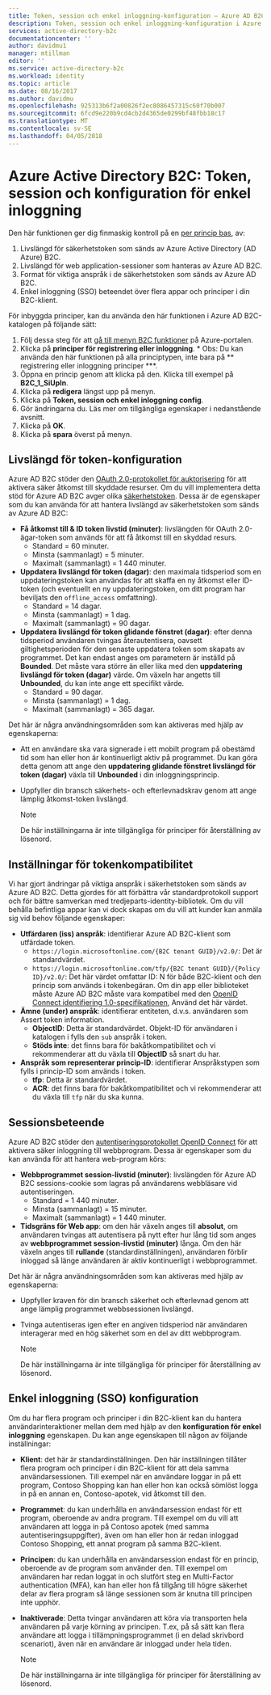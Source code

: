 ```yaml
---
title: Token, session och enkel inloggning-konfiguration – Azure AD B2C | Microsoft Docs
description: Token, session och enkel inloggning-konfiguration i Azure Active Directory B2C
services: active-directory-b2c
documentationcenter: ''
author: davidmu1
manager: mtillman
editor: ''
ms.service: active-directory-b2c
ms.workload: identity
ms.topic: article
ms.date: 08/16/2017
ms.author: davidmu
ms.openlocfilehash: 925313b6f2a00826f2ec8086457315c60f70b007
ms.sourcegitcommit: 6fcd9e220b9cd4cb2d4365de0299bf48fbb18c17
ms.translationtype: MT
ms.contentlocale: sv-SE
ms.lasthandoff: 04/05/2018
---
```

# <a name="azure-active-directory-b2c-token-session-and-single-sign-on-configuration"></a>Azure Active Directory B2C: Token, session och konfiguration för enkel inloggning

Den här funktionen ger dig finmaskig kontroll på en [per princip bas](active-directory-b2c-reference-policies.md), av:

1. Livslängd för säkerhetstoken som sänds av Azure Active Directory (AD Azure) B2C.
2. Livslängd för web application-sessioner som hanteras av Azure AD B2C.
3. Format för viktiga anspråk i de säkerhetstoken som sänds av Azure AD B2C.
4. Enkel inloggning (SSO) beteendet över flera appar och principer i din B2C-klient.

För inbyggda principer, kan du använda den här funktionen i Azure AD B2C-katalogen på följande sätt:

1. Följ dessa steg för att [gå till menyn B2C funktioner](active-directory-b2c-app-registration.md#navigate-to-b2c-settings) på Azure-portalen.
2. Klicka på **principer för registrering eller inloggning**. * Obs: Du kan använda den här funktionen på alla principtypen, inte bara på ** registrering eller inloggning principer ***.
3. Öppna en princip genom att klicka på den. Klicka till exempel på **B2C_1_SiUpIn**.
4. Klicka på **redigera** längst upp på menyn.
5. Klicka på **Token, session och enkel inloggning config**.
6. Gör ändringarna du. Läs mer om tillgängliga egenskaper i nedanstående avsnitt.
7. Klicka på **OK**.
8. Klicka på **spara** överst på menyn.

## <a name="token-lifetimes-configuration"></a>Livslängd för token-konfiguration

Azure AD B2C stöder den [OAuth 2.0-protokollet för auktorisering](active-directory-b2c-reference-protocols.md) för att aktivera säker åtkomst till skyddade resurser. Om du vill implementera detta stöd för Azure AD B2C avger olika [säkerhetstoken](active-directory-b2c-reference-tokens.md). Dessa är de egenskaper som du kan använda för att hantera livslängd av säkerhetstoken som sänds av Azure AD B2C:

* **Få åtkomst till & ID token livstid (minuter)**: livslängden för OAuth 2.0-ägar-token som används för att få åtkomst till en skyddad resurs.
  * Standard = 60 minuter.
  * Minsta (sammanlagt) = 5 minuter.
  * Maximalt (sammanlagt) = 1 440 minuter.
* **Uppdatera livslängd för token (dagar)**: den maximala tidsperiod som en uppdateringstoken kan användas för att skaffa en ny åtkomst eller ID-token (och eventuellt en ny uppdateringstoken, om ditt program har beviljats den `offline_access` omfattning).
  * Standard = 14 dagar.
  * Minsta (sammanlagt) = 1 dag.
  * Maximalt (sammanlagt) = 90 dagar.
* **Uppdatera livslängd för token glidande fönstret (dagar)**: efter denna tidsperiod användaren tvingas återautentisera, oavsett giltighetsperioden för den senaste uppdatera token som skapats av programmet. Det kan endast anges om parametern är inställd på **Bounded**. Det måste vara större än eller lika med den **uppdatering livslängd för token (dagar)** värde. Om växeln har angetts till **Unbounded**, du kan inte ange ett specifikt värde.
  * Standard = 90 dagar.
  * Minsta (sammanlagt) = 1 dag.
  * Maximalt (sammanlagt) = 365 dagar.

Det här är några användningsområden som kan aktiveras med hjälp av egenskaperna:

* Att en användare ska vara signerade i ett mobilt program på obestämd tid som han eller hon är kontinuerligt aktiv på programmet. Du kan göra detta genom att ange den **uppdatering glidande fönstret livslängd för token (dagar)** växla till **Unbounded** i din inloggningsprincip.
* Uppfyller din bransch säkerhets- och efterlevnadskrav genom att ange lämplig åtkomst-token livslängd.

    > [!NOTE]
    > De här inställningarna är inte tillgängliga för principer för återställning av lösenord.
    > 
    > 

## <a name="token-compatibility-settings"></a>Inställningar för tokenkompatibilitet

Vi har gjort ändringar på viktiga anspråk i säkerhetstoken som sänds av Azure AD B2C. Detta gjordes för att förbättra vår standardprotokoll support och för bättre samverkan med tredjeparts-identity-bibliotek. Om du vill behålla befintliga appar kan vi dock skapas om du vill att kunder kan anmäla sig vid behov följande egenskaper:

* **Utfärdaren (iss) anspråk**: identifierar Azure AD B2C-klient som utfärdade token.
  * `https://login.microsoftonline.com/{B2C tenant GUID}/v2.0/`: Det är standardvärdet.
  * `https://login.microsoftonline.com/tfp/{B2C tenant GUID}/{Policy ID}/v2.0/`: Det här värdet omfattar ID: N för både B2C-klient och den princip som används i tokenbegäran. Om din app eller biblioteket måste Azure AD B2C måste vara kompatibel med den [OpenID Connect identifiering 1.0-specifikationen](http://openid.net/specs/openid-connect-discovery-1_0.html), Använd det här värdet.
* **Ämne (under) anspråk**: identifierar entiteten, d.v.s. användaren som Assert token information.
  * **ObjectID**: Detta är standardvärdet. Objekt-ID för användaren i katalogen i fylls den `sub` anspråk i token.
  * **Stöds inte**: det finns bara för bakåtkompatibilitet och vi rekommenderar att du växla till **ObjectID** så snart du har.
* **Anspråk som representerar princip-ID**: identifierar Anspråkstypen som fylls i princip-ID som används i token.
  * **tfp**: Detta är standardvärdet.
  * **ACR**: det finns bara för bakåtkompatibilitet och vi rekommenderar att du växla till `tfp` när du ska kunna.

## <a name="session-behavior"></a>Sessionsbeteende

Azure AD B2C stöder den [autentiseringsprotokollet OpenID Connect](active-directory-b2c-reference-oidc.md) för att aktivera säker inloggning till webbprogram. Dessa är egenskaper som du kan använda för att hantera web-program körs:

* **Webbprogrammet session-livstid (minuter)**: livslängden för Azure AD B2C sessions-cookie som lagras på användarens webbläsare vid autentiseringen.
  * Standard = 1 440 minuter.
  * Minsta (sammanlagt) = 15 minuter.
  * Maximalt (sammanlagt) = 1 440 minuter.
* **Tidsgräns för Web app**: om den här växeln anges till **absolut**, om användaren tvingas att autentisera på nytt efter hur lång tid som anges av **webbprogrammet session-livstid (minuter)** långa. Om den här växeln anges till **rullande** (standardinställningen), användaren förblir inloggad så länge användaren är aktiv kontinuerligt i webbprogrammet.

Det här är några användningsområden som kan aktiveras med hjälp av egenskaperna:

* Uppfyller kraven för din bransch säkerhet och efterlevnad genom att ange lämplig programmet webbsessionen livslängd.
* Tvinga autentiseras igen efter en angiven tidsperiod när användaren interagerar med en hög säkerhet som en del av ditt webbprogram. 

    > [!NOTE]
    > De här inställningarna är inte tillgängliga för principer för återställning av lösenord.
    > 
    > 

## <a name="single-sign-on-sso-configuration"></a>Enkel inloggning (SSO) konfiguration
Om du har flera program och principer i din B2C-klient kan du hantera användarinteraktioner mellan dem med hjälp av den **konfiguration för enkel inloggning** egenskapen. Du kan ange egenskapen till någon av följande inställningar:

* **Klient**: det här är standardinställningen. Den här inställningen tillåter flera program och principer i din B2C-klient för att dela samma användarsessionen. Till exempel när en användare loggar in på ett program, Contoso Shopping kan han eller hon kan också sömlöst logga in på en annan en, Contoso-apotek, vid åtkomst till den.
* **Programmet**: du kan underhålla en användarsession endast för ett program, oberoende av andra program. Till exempel om du vill att användaren att logga in på Contoso apotek (med samma autentiseringsuppgifter), även om han eller hon är redan inloggad Contoso Shopping, ett annat program på samma B2C-klient. 
* **Principen**: du kan underhålla en användarsession endast för en princip, oberoende av de program som använder den. Till exempel om användaren har redan loggat in och slutfört steg en Multi-Factor authentication (MFA), kan han eller hon få tillgång till högre säkerhet delar av flera program så länge sessionen som är knutna till principen inte upphör.
* **Inaktiverade**: Detta tvingar användaren att köra via transporten hela användaren på varje körning av principen. T.ex, på så sätt kan flera användare att logga i tillämpningsprogrammet (i en delad skrivbord scenariot), även när en användare är inloggad under hela tiden.

    > [!NOTE]
    > De här inställningarna är inte tillgängliga för principer för återställning av lösenord.
    > 
    > 

